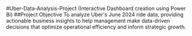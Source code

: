 #Uber-Data-Analysis-Project (Interactive Dashboard creation using Power Bi)
##Project Objective
To analyze Uber's June 2024 ride data, providing actionable business insights to help management make data-driven decisions that optimize operational efficiency and inform strategic growth.
